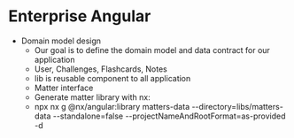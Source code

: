 # Enterprise Angular
- Domain model design 
    - Our goal is to define the domain model and data contract for our application
    - User, Challenges, Flashcards, Notes
    - lib is reusable component to all application
    - Matter interface
    - Generate matter library with nx:
    - npx nx g @nx/angular:library matters-data --directory=libs/matters-data --standalone=false --projectNameAndRootFormat=as-provided -d
